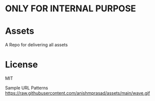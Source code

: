 # ONLY FOR INTERNAL PURPOSE

# Assets 

A Repo for delivering all assets

# License 
MIT


Sample URL Patterns 
https://raw.githubusercontent.com/anishmprasad/assets/main/wave.gif
